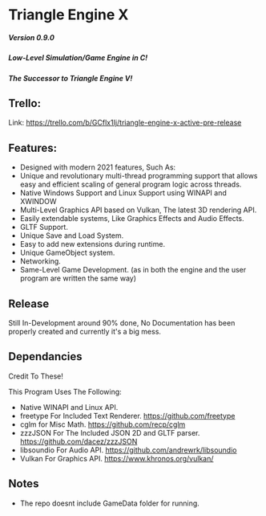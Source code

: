 # **Triangle Engine X** 
##### *Version 0.9.0*
##### *Low-Level Simulation/Game Engine in C!*
##### *The Successor to Triangle Engine V!*

## **Trello:**
Link: https://trello.com/b/GCflx1Ij/triangle-engine-x-active-pre-release

## **Features:**
* Designed with modern 2021 features, Such As:
* Unique and revolutionary multi-thread programming support that allows easy and efficient scaling of general program logic across threads.
* Native Windows Support and Linux Support using WINAPI and XWINDOW
* Multi-Level Graphics API based on Vulkan, The latest 3D rendering API.
* Easily extendable systems, Like Graphics Effects and Audio Effects.
* GLTF Support.
* Unique Save and Load System. 
* Easy to add new extensions during runtime.
* Unique GameObject system. 
* Networking.
* Same-Level Game Development. (as in both the engine and the user program are written the same way)

## **Release**
Still In-Development around 90% done, No Documentation has been properly created and currently it's a big mess.

## **Dependancies**
Credit To These!

This Program Uses The Following:
* Native WINAPI and Linux API.
* freetype For Included Text Renderer.
  https://github.com/freetype
* cglm for Misc Math.
  https://github.com/recp/cglm
* zzzJSON For The Included JSON 2D and GLTF parser.
  https://github.com/dacez/zzzJSON
* libsoundio For Audio API.
  https://github.com/andrewrk/libsoundio
* Vulkan For Graphics API.
  https://www.khronos.org/vulkan/
  
## **Notes**
* The repo doesnt include GameData folder for running.
  
